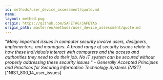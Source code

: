 ```yaml
---
id: methods/user_device_assessment/quote.md
name: 
layout: method.pug
origin: https://github.com/SAFETAG/SAFETAG
origin_path: master/en/methods/user_device_assessment/quote.md
---
```


"*Many important issues in computer security involve users, designers, implementors, and managers. A broad range of security issues relate to how these individuals interact with computers and the access and authorities they need to do their job. No IT system can be secured without properly addressing these security issues.*" - _Generally Accepted Principles and Practices for Securing Information Technology Systems (NIST)_ [^NIST_800_14_user_issues]


